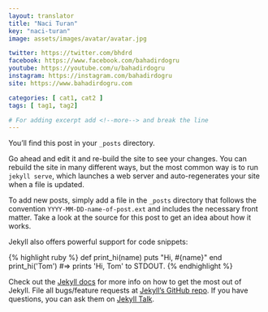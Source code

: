 ```yaml
---
layout: translator
title: "Naci Turan"
key: "naci-turan"
image: assets/images/avatar/avatar.jpg

twitter: https://twitter.com/bhdrd
facebook: https://www.facebook.com/bahadirdogru
youtube: https://youtube.com/u/bahadirdogru
instagram: https://instagram.com/bahadirdogru
site: https://www.bahadirdogru.com

categories: [ cat1, cat2 ]
tags: [ tag1, tag2]

# For adding excerpt add <!--more--> and break the line
---
```

You’ll find this post in your `_posts` directory.
<!--more-->
Go ahead and edit it and re-build the site to see your changes. You can rebuild the site in many different ways, but the most common way is to run `jekyll serve`, which launches a web server and auto-regenerates your site when a file is updated.

To add new posts, simply add a file in the `_posts` directory that follows the convention `YYYY-MM-DD-name-of-post.ext` and includes the necessary front matter. Take a look at the source for this post to get an idea about how it works.

Jekyll also offers powerful support for code snippets:

{% highlight ruby %}
def print_hi(name)
  puts "Hi, #{name}"
end
print_hi('Tom')
#=> prints 'Hi, Tom' to STDOUT.
{% endhighlight %}

Check out the [Jekyll docs][jekyll-docs] for more info on how to get the most out of Jekyll. File all bugs/feature requests at [Jekyll’s GitHub repo][jekyll-gh]. If you have questions, you can ask them on [Jekyll Talk][jekyll-talk].

[jekyll-docs]: https://jekyllrb.com/docs/home
[jekyll-gh]:   https://github.com/jekyll/jekyll
[jekyll-talk]: https://talk.jekyllrb.com/
